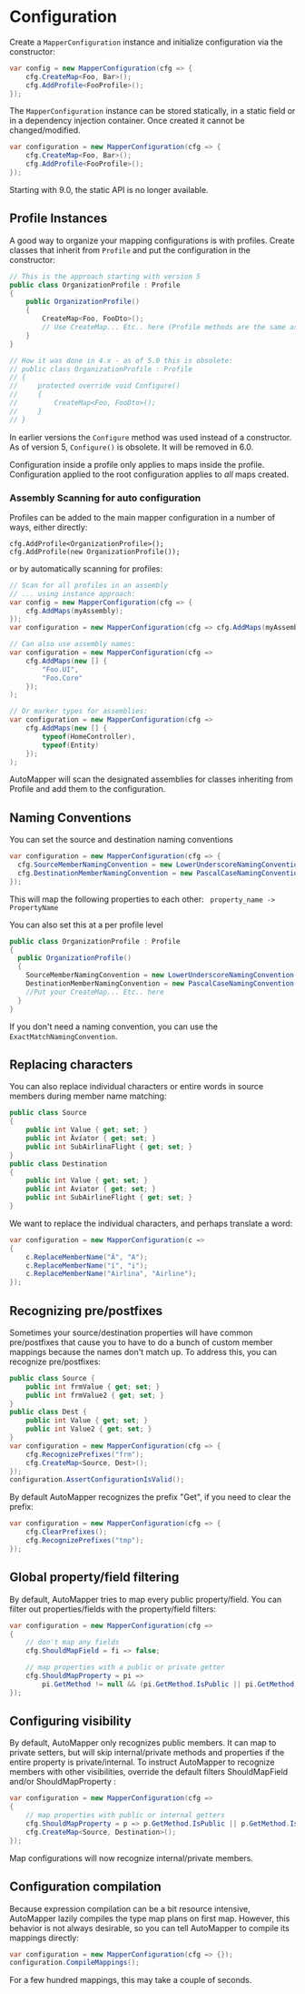 # Configuration

Create a `MapperConfiguration` instance and initialize configuration via the constructor:

```c#
var config = new MapperConfiguration(cfg => {
    cfg.CreateMap<Foo, Bar>();
    cfg.AddProfile<FooProfile>();
});
```

The `MapperConfiguration` instance can be stored statically, in a static field or in a dependency injection container. Once created it cannot be changed/modified.

```c#
var configuration = new MapperConfiguration(cfg => {
    cfg.CreateMap<Foo, Bar>();
    cfg.AddProfile<FooProfile>();
});
```
Starting with 9.0, the static API is no longer available.

## Profile Instances

A good way to organize your mapping configurations is with profiles.
Create classes that inherit from `Profile` and put the configuration in the constructor:
```c#
// This is the approach starting with version 5
public class OrganizationProfile : Profile
{
	public OrganizationProfile()
	{
		CreateMap<Foo, FooDto>();
		// Use CreateMap... Etc.. here (Profile methods are the same as configuration methods)
	}
}

// How it was done in 4.x - as of 5.0 this is obsolete:
// public class OrganizationProfile : Profile
// {
//     protected override void Configure()
//     {
//         CreateMap<Foo, FooDto>();
//     }
// }
```

In earlier versions the `Configure` method was used instead of a constructor.
As of version 5, `Configure()` is obsolete. It will be removed in 6.0.

Configuration inside a profile only applies to maps inside the profile. Configuration applied to the root configuration applies to *all* maps created.

### Assembly Scanning for auto configuration

Profiles can be added to the main mapper configuration in a number of ways, either directly:

```
cfg.AddProfile<OrganizationProfile>();
cfg.AddProfile(new OrganizationProfile());
```

or by automatically scanning for profiles:

```c#
// Scan for all profiles in an assembly
// ... using instance approach:
var config = new MapperConfiguration(cfg => {
    cfg.AddMaps(myAssembly);
});
var configuration = new MapperConfiguration(cfg => cfg.AddMaps(myAssembly));

// Can also use assembly names:
var configuration = new MapperConfiguration(cfg =>
    cfg.AddMaps(new [] {
        "Foo.UI",
        "Foo.Core"
    });
);

// Or marker types for assemblies:
var configuration = new MapperConfiguration(cfg =>
    cfg.AddMaps(new [] {
        typeof(HomeController),
        typeof(Entity)
    });
);
```

AutoMapper will scan the designated assemblies for classes inheriting from Profile and add them to the configuration.

## Naming Conventions

You can set the source and destination naming conventions

```c#
var configuration = new MapperConfiguration(cfg => {
  cfg.SourceMemberNamingConvention = new LowerUnderscoreNamingConvention();
  cfg.DestinationMemberNamingConvention = new PascalCaseNamingConvention();
});
```

This will map the following properties to each other:
`  property_name -> PropertyName `

You can also set this at a per profile level

```c#
public class OrganizationProfile : Profile
{
  public OrganizationProfile()
  {
    SourceMemberNamingConvention = new LowerUnderscoreNamingConvention();
    DestinationMemberNamingConvention = new PascalCaseNamingConvention();
    //Put your CreateMap... Etc.. here
  }
}
```
If you don't need a naming convention, you can use the `ExactMatchNamingConvention`.

## Replacing characters

You can also replace individual characters or entire words in source members during member name matching:

```c#
public class Source
{
    public int Value { get; set; }
    public int Ävíator { get; set; }
    public int SubAirlinaFlight { get; set; }
}
public class Destination
{
    public int Value { get; set; }
    public int Aviator { get; set; }
    public int SubAirlineFlight { get; set; }
}
```

We want to replace the individual characters, and perhaps translate a word:

```c#
var configuration = new MapperConfiguration(c =>
{
    c.ReplaceMemberName("Ä", "A");
    c.ReplaceMemberName("í", "i");
    c.ReplaceMemberName("Airlina", "Airline");
});
```

## Recognizing pre/postfixes

Sometimes your source/destination properties will have common pre/postfixes that cause you to have to do a bunch of custom member mappings because the names don't match up. To address this, you can recognize pre/postfixes:

```c#
public class Source {
    public int frmValue { get; set; }
    public int frmValue2 { get; set; }
}
public class Dest {
    public int Value { get; set; }
    public int Value2 { get; set; }
}
var configuration = new MapperConfiguration(cfg => {
    cfg.RecognizePrefixes("frm");
    cfg.CreateMap<Source, Dest>();
});
configuration.AssertConfigurationIsValid();
```

By default AutoMapper recognizes the prefix "Get", if you need to clear the prefix:

```c#
var configuration = new MapperConfiguration(cfg => {
    cfg.ClearPrefixes();
    cfg.RecognizePrefixes("tmp");
});
```

## Global property/field filtering

By default, AutoMapper tries to map every public property/field. You can filter out properties/fields with the property/field filters:

```c#
var configuration = new MapperConfiguration(cfg =>
{
	// don't map any fields
	cfg.ShouldMapField = fi => false;

	// map properties with a public or private getter
	cfg.ShouldMapProperty = pi =>
		pi.GetMethod != null && (pi.GetMethod.IsPublic || pi.GetMethod.IsPrivate);
});
```

## Configuring visibility

By default, AutoMapper only recognizes public members. It can map to private setters, but will skip internal/private methods and properties if the entire property is private/internal. To instruct AutoMapper to recognize members with other visibilities, override the default filters ShouldMapField and/or ShouldMapProperty :

```c#
var configuration = new MapperConfiguration(cfg =>
{
    // map properties with public or internal getters
    cfg.ShouldMapProperty = p => p.GetMethod.IsPublic || p.GetMethod.IsAssembly;
    cfg.CreateMap<Source, Destination>();
});
```

Map configurations will now recognize internal/private members.

## Configuration compilation

Because expression compilation can be a bit resource intensive, AutoMapper lazily compiles the type map plans on first map. However, this behavior is not always desirable, so you can tell AutoMapper to compile its mappings directly:

```c#
var configuration = new MapperConfiguration(cfg => {});
configuration.CompileMappings();
```

For a few hundred mappings, this may take a couple of seconds.
